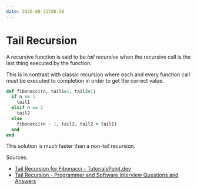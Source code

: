 ```yaml
---
date: 2020-08-31T08:50
---
```


# Tail Recursion

A recursive function is said to be _tail recursive_ when the recursive call is
the last thing executed by the function.

This is in contrast with classic recursion where each and every function call
must be executed to completion in order to get the correct value.


```ruby
def fibonacci(n, tail1=1, tail2=1)
  if n == 1
    tail1
  elsif n == 2
    tail2
  else
    fibonacci(n - 1, tail2, tail2 + tail1)
  end
end
```

This solution is much faster than a non-tail recursion.


Sources:

* [Tail Recursion for Fibonacci - TutorialsPoint.dev](https://tutorialspoint.dev/algorithm/mathematical-algorithms/tail-recursion-fibonacci)
* [Tail Recursion - Programmer and Software Interview Questions and Answers](https://www.programmerinterview.com/recursion/tail-recursion/)
